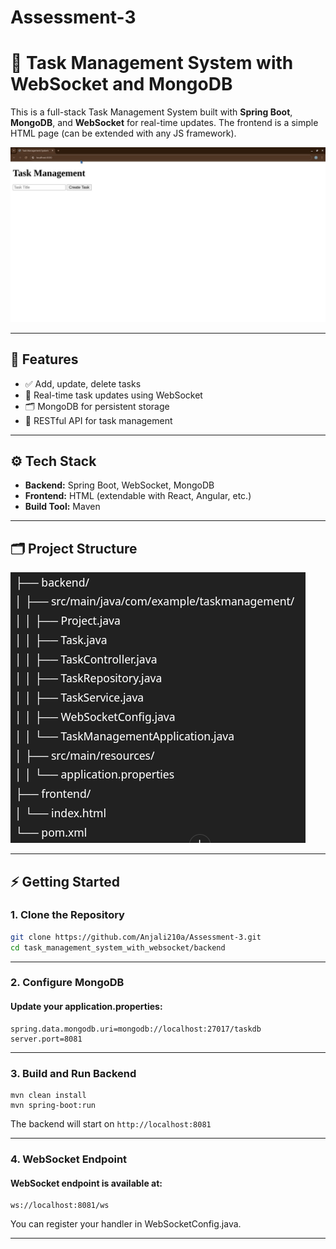 # Assessment-3

# 📝 Task Management System with WebSocket and MongoDB

This is a full-stack Task Management System built with **Spring Boot**, **MongoDB**, and **WebSocket** for real-time updates. The frontend is a simple HTML page (can be extended with any JS framework).

![](7674b3d5-f5f4-475e-98ee-b9f9315e3de9.jpg)

---

## 📌 Features

- ✅ Add, update, delete tasks
- 🔄 Real-time task updates using WebSocket
- 🗂 MongoDB for persistent storage
- 🔧 RESTful API for task management

---

## ⚙️ Tech Stack

- **Backend:** Spring Boot, WebSocket, MongoDB
- **Frontend:** HTML (extendable with React, Angular, etc.)
- **Build Tool:** Maven

---

## 🗂 Project Structure

![](str.png)


---

## ⚡ Getting Started

### 1. Clone the Repository
```bash
git clone https://github.com/Anjali210a/Assessment-3.git
cd task_management_system_with_websocket/backend
```

---

### 2. Configure MongoDB
#### Update your application.properties:

```
spring.data.mongodb.uri=mongodb://localhost:27017/taskdb
server.port=8081
```

---

### 3. Build and Run Backend
```
mvn clean install
mvn spring-boot:run
```
The backend will start on `http://localhost:8081`

---

### 4. WebSocket Endpoint
#### WebSocket endpoint is available at:
```
ws://localhost:8081/ws
```
You can register your handler in WebSocketConfig.java.

---



